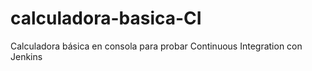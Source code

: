 # calculadora-basica-CI
Calculadora básica en consola para probar Continuous Integration con Jenkins
